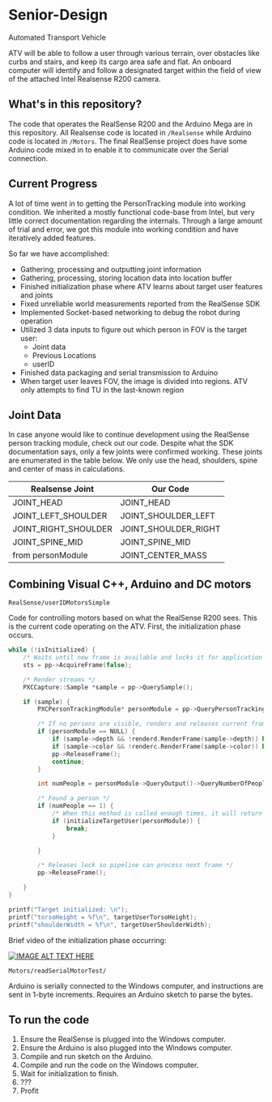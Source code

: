 # Senior-Design

Automated Transport Vehicle

ATV will be able to follow a user through various terrain, over obstacles like curbs and stairs, and keep its cargo area safe and flat. An onboard computer will identify and follow a designated target within the field of view of the attached Intel Realsense R200 camera.

## What's in this repository?

The code that operates the RealSense R200 and the Arduino Mega are in this repository. All Realsense code is located in `/Realsense` while Arduino code is located in `/Motors`. The final RealSense project does have some Arduino code mixed in to enable it to communicate over the Serial connection.

## Current Progress

A lot of time went in to getting the PersonTracking module into working condition. We inherited a mostly functional code-base from Intel, but very little correct documentation regarding the internals. Through a large amount of trial and error, we got this module into working condition and have iteratively added features. 

So far we have accomplished:
* Gathering, processing and outputting joint information
* Gathering, processing, storing location data into location buffer
* Finished initialization phase where ATV learns about target user features and joints
* Fixed unreliable world measurements reported from the RealSense SDK
* Implemented Socket-based networking to debug the robot during operation
* Utilized 3 data inputs to figure out which person in FOV is the target user:
	* Joint data
	* Previous Locations
	* userID
* Finished data packaging and serial transmission to Arduino
* When target user leaves FOV, the image is divided into regions. ATV only attempts to find TU in the last-known region


## Joint Data

In case anyone would like to continue development using the RealSense person tracking module, check out our code. Despite what the SDK documentation says, only a few joints were confirmed working. These joints are enumerated in the table below. We only use the head, shoulders, spine and center of mass in calculations. 

Realsense Joint |  Our Code
----------------|----------
JOINT_HEAD | JOINT_HEAD
JOINT_LEFT_SHOULDER | JOINT_SHOULDER_LEFT
JOINT_RIGHT_SHOULDER | JOINT_SHOULDER_RIGHT
JOINT_SPINE_MID | JOINT_SPINE_MID
from personModule | JOINT_CENTER_MASS


## Combining Visual C++, Arduino and DC motors

`RealSense/userIDMotorsSimple`

Code for controlling motors based on what the RealSense R200 sees. This is the current code operating on the ATV. First, the initialization phase occurs. 

```c++
while (!isInitialized) {
	/* Waits until new frame is available and locks it for application processing */
	sts = pp->AcquireFrame(false);

	/* Render streams */
	PXCCapture::Sample *sample = pp->QuerySample();

	if (sample) {
		PXCPersonTrackingModule* personModule = pp->QueryPersonTracking();

		/* If no persons are visible, renders and releases current frame */
		if (personModule == NULL) {
			if (sample->depth && !renderd.RenderFrame(sample->depth)) break;
			if (sample->color && !renderc.RenderFrame(sample->color)) break;
			pp->ReleaseFrame();
			continue;
		}

		int numPeople = personModule->QueryOutput()->QueryNumberOfPeople();

		/* Found a person */
		if (numPeople == 1) {
			/* When this method is called enough times, it will return true and break initialization loop */
			if (initializeTargetUser(personModule)) {
				break;
			}

		}

		/* Releases lock so pipeline can process next frame */
		pp->ReleaseFrame();

	}
}

printf("Target initialized: \n");
printf("torsoHeight = %f\n", targetUserTorsoHeight);
printf("shoulderWidth = %f\n", targetUserShoulderWidth);
```

Brief video of the initialization phase occurring:

[![IMAGE ALT TEXT HERE](http://img.youtube.com/vi/NyF7QaYOzA4/0.jpg)](http://www.youtube.com/watch?v=NyF7QaYOzA4)


`Motors/readSerialMotorTest/`

Arduino is serially connected to the Windows computer, and instructions are sent in 1-byte increments. Requires an Arduino sketch to parse the bytes.

## To run the code

1. Ensure the RealSense is plugged into the Windows computer. 
2. Ensure the Arduino is also plugged into the Windows computer. 
3. Compile and run sketch on the Arduino. 
4. Compile and run the code on the Windows computer. 
5. Wait for initialization to finish.
6. ???
7. Profit



